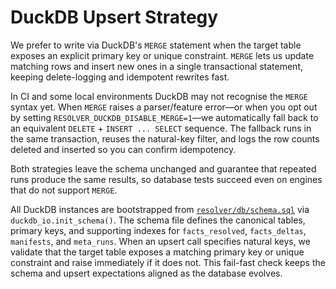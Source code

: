 # DuckDB Upsert Strategy

We prefer to write via DuckDB's `MERGE` statement when the target table exposes an explicit primary key or unique constraint. `MERGE` lets us update matching rows and insert new ones in a single transactional statement, keeping delete-logging and idempotent rewrites fast.

In CI and some local environments DuckDB may not recognise the `MERGE` syntax yet. When `MERGE` raises a parser/feature error—or when you opt out by setting `RESOLVER_DUCKDB_DISABLE_MERGE=1`—we automatically fall back to an equivalent `DELETE` + `INSERT ... SELECT` sequence. The fallback runs in the same transaction, reuses the natural-key filter, and logs the row counts deleted and inserted so you can confirm idempotency.

Both strategies leave the schema unchanged and guarantee that repeated runs produce the same results, so database tests succeed even on engines that do not support `MERGE`.

All DuckDB instances are bootstrapped from [`resolver/db/schema.sql`](../db/schema.sql) via
`duckdb_io.init_schema()`. The schema file defines the canonical tables,
primary keys, and supporting indexes for `facts_resolved`, `facts_deltas`,
`manifests`, and `meta_runs`. When an upsert call specifies natural keys, we
validate that the target table exposes a matching primary key or unique
constraint and raise immediately if it does not. This fail-fast check keeps the
schema and upsert expectations aligned as the database evolves.
